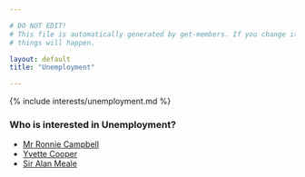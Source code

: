 ```yaml
---

# DO NOT EDIT!
# This file is automatically generated by get-members. If you change it, bad
# things will happen.

layout: default
title: "Unemployment"

---
```


{% include interests/unemployment.md %}

### Who is interested in Unemployment?


* [Mr Ronnie Campbell](/members/mr-ronnie-campbell.html)
* [Yvette Cooper](/members/yvette-cooper.html)
* [Sir Alan Meale](/members/sir-alan-meale.html)
